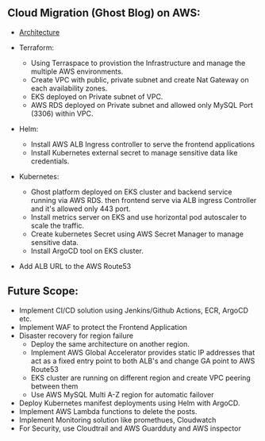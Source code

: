 ## Cloud Migration (Ghost Blog) on AWS:

- [Architecture](https://github.com/iftitutul/ghost-project/blob/main/Ghost-Architecture-on-EKS.svg)

- Terraform: 
  - Using Terraspace to provistion the Infrastructure and manage the multiple AWS environments.
  - Create VPC with public, private subnet and create Nat Gateway on each availability zones.
  - EKS deployed on Private subnet of VPC.
  - AWS RDS deployed on Private subnet and allowed only MySQL Port (3306) within VPC.

- Helm:
  - Install AWS ALB Ingress controller to serve the frontend applications
  - Install Kubernetes external secret to manage sensitive data like credentials.

- Kubernetes: 
  - Ghost platform deployed on EKS cluster and backend service running via AWS RDS. then frontend serve via ALB ingress Controller and it's allowed only 443 port. 
  - Install metrics server on EKS and use horizontal pod autoscaler to scale the traffic.
  - Create kubernetes Secret using AWS Secret Manager to manage sensitive data.
  - Install ArgoCD tool on EKS cluster.
- Add ALB URL to the AWS Route53
  
## Future Scope:

- Implement CI/CD solution using Jenkins/Github Actions, ECR, ArgoCD etc.
- Implement WAF to protect the Frontend Application
- Disaster recovery for region failure
  - Deploy the same architecture on another region.
  - Implement AWS Global Accelerator provides static IP addresses that act as a fixed entry point to both ALB's and change GA point to AWS Route53
  - EKS cluster are running on different region and create VPC peering between them
  - Use AWS MySQL Multi A-Z region for automatic failover 
- Deploy Kubernetes manifest deployments using Helm with ArgoCD.
- Implement AWS Lambda functions to delete the posts.
- Implement Monitoring solution like promethues, Cloudwatch
- For Security, use Cloudtrail and AWS Guardduty and AWS inspector

